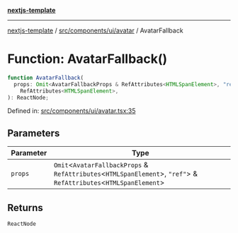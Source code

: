 [**nextjs-template**](README.md)

---

[nextjs-template](README.md) / [src/components/ui/avatar](src.components.ui.avatar.md) / AvatarFallback

# Function: AvatarFallback()

```ts
function AvatarFallback(
  props: Omit<AvatarFallbackProps & RefAttributes<HTMLSpanElement>, "ref"> &
    RefAttributes<HTMLSpanElement>,
): ReactNode;
```

Defined in: [src/components/ui/avatar.tsx:35](https://github.com/mariolim96/Easy-Check-In/blob/e840a4393cceae48bed5204292fc61d73f9f5dbb/src/components/ui/avatar.tsx#L35)

## Parameters

| Parameter | Type                                                                                                                   |
| --------- | ---------------------------------------------------------------------------------------------------------------------- |
| `props`   | `Omit`\<`AvatarFallbackProps` & `RefAttributes`\<`HTMLSpanElement`\>, `"ref"`\> & `RefAttributes`\<`HTMLSpanElement`\> |

## Returns

`ReactNode`
